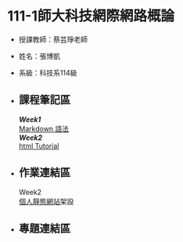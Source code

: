 # 111-1師大科技網際網路概論  
* 授課教師：蔡芸琤老師  
* 姓名：張博凱  
* 系級：科技系114級  

* ## 課程筆記區  
    ***Week1***\
    [Markdown 語法](https://markdown.tw/)\
    ***Week2***\
    [html Tutorial](https://www.w3schools.com/html/default.asp)
* ## 作業連結區
    Week2  
    [個人靜態網站](https://allen20021005.github.io/Web/mypage/)架設
* ## 專題連結區
